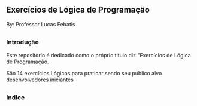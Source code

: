 ## Exercícios de Lógica de Programação

By: Professor Lucas Febatis
##
### Introdução

Este repositorio é dedicado como o próprio titulo diz "Exercícios de Lógica de Programação.

São 14 exercícios Lógicos para praticar sendo seu público alvo desenvolvedores iniciantes

##

### Indice

